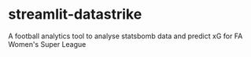 # streamlit-datastrike
 A football analytics tool to analyse statsbomb data and predict xG for FA Women's Super League
